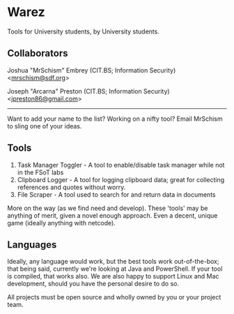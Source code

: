 Warez
==========

Tools for University students, by University students.

Collaborators
-------------

Joshua "MrSchism" Embrey (CIT.BS; Information Security)  
	<<mrschism@sdf.org>>  
	
Joseph "Arcarna" Preston (CIT.BS; Information Security)  
	<<jpreston86@gmail.com>>  
   
-------------------------------------------------------------------------------------------------------
Want to add your name to the list?  Working on a nifty tool?  Email MrSchism to sling one of your ideas.

Tools
-----
1. Task Manager Toggler - A tool to enable/disable task manager while not in the FSoT labs
2. Clipboard Logger - A tool for logging clipboard data; great for collecting references and quotes without worry.
3. File Scraper - A tool used to search for and return data in documents

More on the way (as we find need and develop).  These 'tools' may be anything of merit, given a novel enough approach.  Even a decent, unique game (ideally anything with netcode).

Languages
---------

Ideally, any language would work, but the best tools work out-of-the-box; that being said, currently we're looking at Java and PowerShell.  If your tool is compiled, that works also.  We are also happy to support Linux and Mac development, should you have the personal desire to do so.

All projects must be open source and wholly owned by you or your project team.
